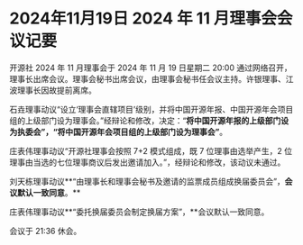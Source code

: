 # 2024年11月19日 2024 年 11 月理事会会议记要

开源社 2024 年 11 月理事会于 2024 年 11 月 19 日星期二 20:00 通过网络召开，理事长出席会议。理事会秘书出席会议，由理事会秘书任会议主持。许银理事、江波理事长因故提前离席。

石垚理事动议“设立‘理事会直辖项目’级别，并将中国开源年报、中国开源年会项目组的上级部门设为理事会。”经辩论和修改，决定：“**将中国开源年报的上级部门设为执委会”，“将中国开源年会项目组的上级部门设为理事会”**。

庄表伟理事动议“开源社理事会按照 7+2 模式组成，既 7 位理事由选举产生，2 位理事由当选的七位理事商议后发出邀请加入。”，经辩论和修改，该动议未通过。

刘天栋理事动议**“由理事长和理事会秘书及邀请的监票成员组成换届委员会”，**会议默认一致同意**。**

庄表伟理事动议**“委托换届委员会制定换届方案”，**会议默认一致同意。

会议于 21:36 休会。